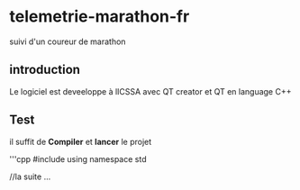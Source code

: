# telemetrie-marathon-fr
suivi d'un coureur de marathon

## introduction
Le logiciel est deveeloppe à lICSSA avec QT creator et QT en language C++

## Test
il suffit de **Compiler** et **lancer** le projet

'''cpp
#include <instream>
using namespace std

//la suite
...
